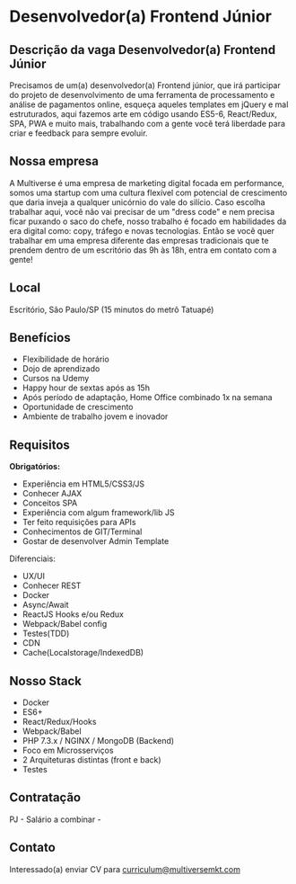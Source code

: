 # Desenvolvedor(a) Frontend Júnior

## Descrição da vaga Desenvolvedor(a) Frontend Júnior
Precisamos de um(a) desenvolvedor(a) Frontend júnior, que irá participar do projeto de desenvolvimento de uma ferramenta de processamento e análise de pagamentos online, esqueça aqueles templates em jQuery e mal estruturados, aqui fazemos arte em código usando ES5-6, React/Redux, SPA, PWA e muito mais, trabalhando com a gente você terá liberdade para criar e feedback para sempre evoluir.

## Nossa empresa
A Multiverse é uma empresa de marketing digital focada em performance, somos uma startup com uma cultura flexível com potencial de crescimento que daria inveja a qualquer unicórnio do vale do silício. Caso escolha trabalhar aqui, você não vai precisar de um "dress code" e nem precisa ficar puxando o saco do chefe, nosso trabalho é focado em habilidades da era digital como: copy, tráfego e novas tecnologias. Então se você quer trabalhar em uma empresa diferente das empresas tradicionais que te prendem dentro de um escritório das 9h às 18h, entra em contato com a gente!

## Local
Escritório, São Paulo/SP (15 minutos do metrô Tatuapé)

## Benefícios
- Flexibilidade de horário
- Dojo de aprendizado
- Cursos na Udemy
- Happy hour de sextas após as 15h
- Após período de adaptação, Home Office combinado 1x na semana
- Oportunidade de crescimento
- Ambiente de trabalho jovem e inovador

## Requisitos
**Obrigatórios:**

- Experiência em HTML5/CSS3/JS
- Conhecer AJAX
- Conceitos SPA
- Experiência com algum framework/lib JS
- Ter feito requisições para APIs
- Conhecimentos de GIT/Terminal
- Gostar de desenvolver Admin Template

Diferenciais:

- UX/UI
- Conhecer REST
- Docker
- Async/Await
- ReactJS Hooks e/ou Redux
- Webpack/Babel config
- Testes(TDD)
- CDN
- Cache(Localstorage/IndexedDB)

## Nosso Stack
- Docker
- ES6+
- React/Redux/Hooks
- Webpack/Babel
- PHP 7.3.x / NGINX / MongoDB (Backend)
- Foco em Microsserviços
- 2 Arquiteturas distintas (front e back)
- Testes

## Contratação
PJ - Salário a combinar -

## Contato
Interessado(a) enviar CV para curriculum@multiversemkt.com
